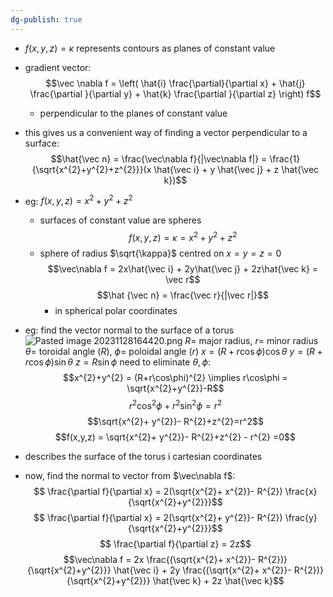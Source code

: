 ```yaml
---
dg-publish: true
---
```


- $f(x,y,z)= \kappa$ represents contours as planes of constant value
- gradient vector: 
$$\vec \nabla f = \left( \hat{i} \frac{\partial}{\partial x} + \hat{j} \frac{\partial }{\partial y} + \hat{k} \frac{\partial }{\partial z} \right) f$$
	- perpendicular to the planes of constant value
- this gives us a convenient way of finding a vector perpendicular to a surface: 
$$\hat{\vec n} = \frac{\vec\nabla f}{|\vec\nabla f|} = \frac{1}{\sqrt{x^{2}+y^{2}+z^{2}}}(x \hat{\vec i} + y \hat{\vec j} + z \hat{\vec k})$$
- eg: $f(x,y,z) = x^{2}+y^{2}+z^{2}$
	- surfaces of constant value are spheres
	$$f(x,y,z) = \kappa = x^{2}+y^{2}+z^{2}$$ 
	- sphere of radius $\sqrt{\kappa}$ centred on $x=y=z=0$
	$$\vec\nabla f = 2x\hat{\vec i} + 2y\hat{\vec j} + 2z\hat{\vec k} = \vec r$$
	$$\hat {\vec n} =  \frac{\vec r}{|\vec r|}$$
		- in spherical polar coordinates

- eg: find the vector normal to the surface of a torus
![Pasted image 20231128164420.png](/img/user/pics/Pasted%20image%2020231128164420.png)
	$R=$ major radius, $r=$ minor radius
	$\theta =$ toroidal angle ($R$), $\phi =$ poloidal angle ($r$)
	$x= (R + r\cos\phi)\cos\theta$
	$y=(R+r\cos\phi)\sin\theta$
	$z = R\sin\phi$
need to eliminate $\theta, \phi$: 
$$x^{2}+y^{2} = (R+r\cos\phi)^{2} \implies r\cos\phi = \sqrt{x^{2}+y^{2}}-R$$
$$r^{2}\cos^{2}\phi + r^{2}\sin^{2}\phi = r^{2}$$
$$\sqrt{x^{2}+ y^{2}}- R^{2}+z^{2}=r^2$$
$$f(x,y,z) = \sqrt{x^{2}+ y^{2}}- R^{2}+z^{2} - r^{2} =0$$
- describes the surface of the torus i cartesian coordinates

- now, find the normal to vector from $\vec\nabla f$: 
		$$ \frac{\partial f}{\partial x} = 2(\sqrt{x^{2}+ x^{2}}- R^{2}) \frac{x}{\sqrt{x^{2}+y^{2}}}$$
		$$ \frac{\partial f}{\partial x} = 2(\sqrt{x^{2}+ y^{2}}- R^{2}) \frac{y}{\sqrt{x^{2}+y^{2}}}$$
		$$ \frac{\partial f}{\partial z} = 2z$$
		$$\vec\nabla f = 2x \frac{(\sqrt{x^{2}+ x^{2}}- R^{2})}{\sqrt{x^{2}+y^{2}}} \hat{\vec i} + 2y \frac{(\sqrt{x^{2}+ x^{2}}- R^{2})}{\sqrt{x^{2}+y^{2}}} \hat{\vec k} + 2z \hat{\vec k}$$
